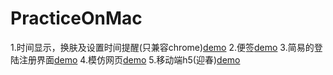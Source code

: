 # PracticeOnMac

1.时间显示，换肤及设置时间提醒(只兼容chrome)[demo](https://demonyou2.github.io/PracticeOnMac/Timer/index.html)
2.便签[demo](https://demonyou2.github.io/PracticeOnMac/create-note2/Note.html)
3.简易的登陆注册界面[demo](https://demonyou2.github.io/PracticeOnMac/formSignIn/index.html)
4.模仿网页[demo](https://demonyou2.github.io/PracticeOnMac/WebOfCompany/webofCampany.html)
5.移动端h5(迎春)[demo](https://demonyou2.github.io/PracticeOnMac/YinChun/index.html)
